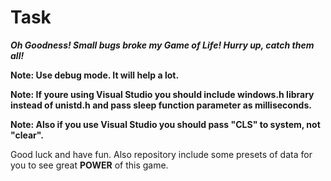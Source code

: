 # Task
  **_Oh Goodness! Small bugs broke my Game of Life! Hurry up, catch them all!_** 
    
  **Note: Use debug mode. It will help a lot.**  
    
  **Note: If youre using Visual Studio you should include windows.h library instead of unistd.h and pass sleep function parameter as milliseconds.**
    
  **Note: Also if you use Visual Studio you should pass "CLS" to system, not "clear".** 
    
   Good luck and have fun. Also repository include some presets of data for you to see great **POWER** of this game.  

